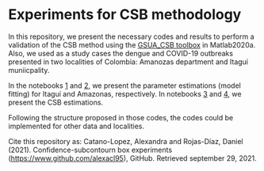 # Experiments for CSB methodology

In this repository, we present the necessary codes and results to perform a validation of the CSB method using the [GSUA_CSB toolbox](https://github.com/drojasd/GSUA-CSB) in Matlab2020a. Also, we used as a study cases the dengue and COVID-19 outbreaks presented in two localities of Colombia: Amanozas department and Itaguí muniicpality. 

In the notebooks [1]() and [2](), we present the parameter estimations (model fitting) for Itaguí and Amazonas, respectively.
In notebooks [3]() and [4](), we present the CSB estimations. 

Following the structure proposed in those codes, the codes could be implemented for other data and localities. 


Cite this repository as: Catano-Lopez, Alexandra and Rojas-Díaz, Daniel (2021). Confidence-subcontourn box experiments (https://www.github.com/alexacl95), GitHub. Retrieved september 29, 2021. 